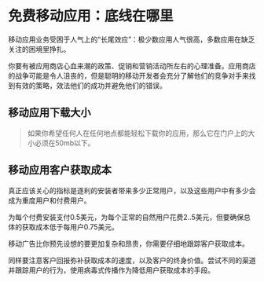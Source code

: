 # 免费移动应用：底线在哪里

移动应用业务受困于人气上的“长尾效应”：极少数应用人气很高，多数应用在缺乏关注的困境里挣扎。

你要有被应用商店心血来潮的政策、促销和营销活动所左右的心理准备。应用商店的战争可能是令人沮丧的，但是聪明的移动开发者会充分了解他们的竞争对手来找到有效的策略，效法他们的成功并避免他们的错误。

## 移动应用下载大小

> 如果你希望任何人在任何地点都能轻松下载你的应用，那么它在门户上的大小必须在50mb以下。

## 移动应用客户获取成本

真正应该关心的指标是逐利的安装者带来多少正常用户，以及这些用户中有多少会成为重度用户和付费用户。

为每个付费安装支付0.5美元，为每个正常的自然用户花费2..5美元，但要确保总体的获取成本低于每用户0.75美元。

移动广告比你预先设想的要更加复杂和昂贵，你需要仔细地跟踪客户获取成本。

同样要注意客户回报弥补获取成本的速度，以及客户的终身价值。尝试不同的渠道并跟踪用户的行为，使用病毒式传播作为降低用户获取成本的手段。